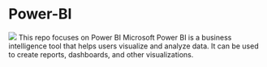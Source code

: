# Power-BI
<IMG SRC = "https://www.meldium.com/wp-content/uploads/2019/11/power-BI.png">
This repo focuses on Power BI 
Microsoft Power BI is a business intelligence tool that helps users visualize and analyze data. It can be used to create reports, dashboards, and other visualizations. 

